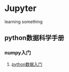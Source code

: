 # Jupyter
learning something

## python数据科学手册

### numpy入门

1. [python数据入门](https://nbviewer.jupyter.org/github/xiaotian9202/Jupyter/blob/main/python%E6%95%B0%E6%8D%AE%E7%A7%91%E5%AD%A6%E6%89%8B%E5%86%8C/python%E6%95%B0%E6%8D%AE.ipynb)